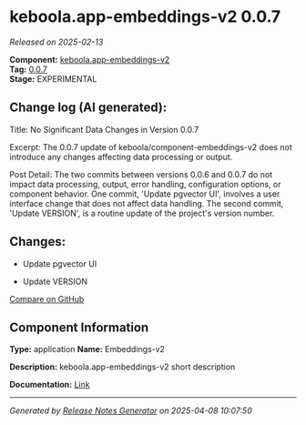 #  keboola.app-embeddings-v2 0.0.7

_Released on 2025-02-13_

**Component:** [keboola.app-embeddings-v2](https://github.com/keboola/component-embeddings-v2)  
**Tag:** [0.0.7](https://github.com/keboola/component-embeddings-v2/releases/tag/0.0.7)  
**Stage:** EXPERIMENTAL


## Change log (AI generated):
Title: No Significant Data Changes in Version 0.0.7

Excerpt: The 0.0.7 update of keboola/component-embeddings-v2 does not introduce any changes affecting data processing or output.

Post Detail: The two commits between versions 0.0.6 and 0.0.7 do not impact data processing, output, error handling, configuration options, or component behavior. One commit, 'Update pgvector UI', involves a user interface change that does not affect data handling. The second commit, 'Update VERSION', is a routine update of the project's version number.



## Changes:



- Update pgvector UI 




- Update VERSION 



[Compare on GitHub](https://github.com/keboola/component-embeddings-v2/compare/0.0.6...0.0.7)



## Component Information
**Type:** application
**Name:** Embeddings-v2

**Description:** keboola.app-embeddings-v2 short description


**Documentation:** [Link](https://github.com/keboola/component-embeddings-v2/blob/master/README.md)



---
_Generated by [Release Notes Generator](https://github.com/keboola/release-notes-generator)
on 2025-04-08 10:07:50_